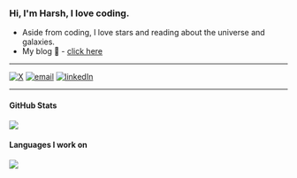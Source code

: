 ### Hi, I'm Harsh, I love coding.
- Aside from coding, I love stars and reading about the universe and galaxies.
- My blog 🌱 - [click here](https://harsh-dev0.github.io/posts/)

---

[![X](https://img.shields.io/badge/itshp7-0A0A0A?style=for-the-badge&logo=x&logoColor=white)](https://twitter.com/itshp7)
[![email](https://img.shields.io/badge/Gmail-D14836?style=for-the-badge&logo=gmail&logoColor=white)](mailto:contacthp311@gmail.com)
[![linkedIn](https://img.shields.io/badge/LinkedIn-0077B5?style=for-the-badge&logo=linkedin&logoColor=white)](https://www.linkedin.com/in/harsh-pal-040007214/)

---

#### GitHub Stats
![](https://github-readme-stats.vercel.app/api?username=harsh-dev0&theme=github_dark_dimmed&hide_border=false&include_all_commits=false&count_private=false)

#### Languages I work on
![](https://github-readme-stats.vercel.app/api/top-langs/?username=harsh-dev0&theme=github_dark_dimmed&hide_border=false&include_all_commits=false&count_private=false&layout=compact)
